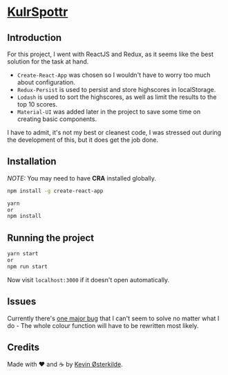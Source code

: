 # [KulrSpottr](https://kosai106.github.io/KulrSpottr/)

## Introduction

For this project, I went with ReactJS and Redux, as it seems like the best solution for the task at hand.

* `Create-React-App` was chosen so I wouldn't have to worry too much about configuration.
* `Redux-Persist` is used to persist and store highscores in localStorage.
* `Lodash` is used to sort the highscores, as well as limit the results to the top 10 scores.
* `Material-UI` was added later in the project to save some time on creating basic components.

I have to admit, it's not my best or cleanest code, I was stressed out during the development of this, but it does get the job done.

## Installation

_NOTE:_ You may need to have **CRA** installed globally.

```bash
npm install -g create-react-app
```

```bash
yarn
or
npm install
```

## Running the project

```bash
yarn start
or
npm run start
```
Now visit `localhost:3000` if it doesn't open automatically.

## Issues

Currently there's [one major bug](https://github.com/Kosai106/KulrSpottr/issues/2) that I can't seem to solve no matter what I do - The whole colour function will have to be rewritten most likely.

## Credits

Made with :heart: and :coffee: by [Kevin Østerkilde](https://www.oesterkilde.dk?ref=github).